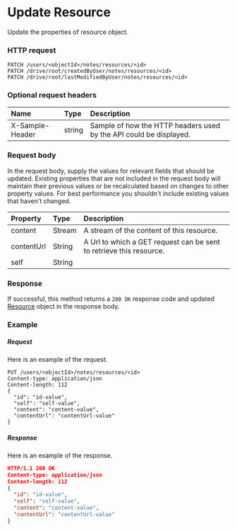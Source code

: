 # Update Resource

Update the properties of resource object.
### HTTP request
```http
PATCH /users/<objectId>/notes/resources/<id>
PATCH /drive/root/createdByUser/notes/resources/<id>
PATCH /drive/root/lastModifiedByUser/notes/resources/<id>
```
### Optional request headers
| Name       | Type | Description|
|:-----------|:------|:----------|
| X-Sample-Header  | string  | Sample of how the HTTP headers used by the API could be displayed.|

### Request body
In the request body, supply the values for relevant fields that should be updated. Existing properties that are not included in the request body will maintain their previous values or be recalculated based on changes to other property values. For best performance you shouldn't include existing values that haven't changed.

| Property	   | Type	|Description|
|:---------------|:--------|:----------|
|content|Stream|A stream of the content of this resource. |
|contentUrl|String|A Url to which a GET request can be sent to retrieve this resource. |
|self|String||

### Response
If successful, this method returns a `200 OK` response code and updated [Resource](../resources/resource.md) object in the response body.
### Example
##### Request
Here is an example of the request.
```http
PUT /users/<objectId>/notes/resources/<id>
Content-type: application/json
Content-length: 112
{
  "id": "id-value",
  "self": "self-value",
  "content": "content-value",
  "contentUrl": "contentUrl-value"
}
```
##### Response
Here is an example of the response.
```json
HTTP/1.1 200 OK
Content-type: application/json
Content-length: 112
{
  "id": "id-value",
  "self": "self-value",
  "content": "content-value",
  "contentUrl": "contentUrl-value"
}
```

<!-- uuid: 92f9f13e-42e8-41d2-8d3e-c64bfa5d3eb9
2015-10-12 23:35:02 UTC -->